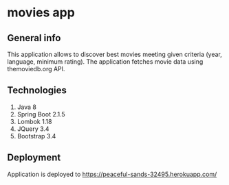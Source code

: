# movies app

## General info
This application allows to discover best movies meeting given criteria (year, language, minimum rating). The application fetches movie data using themoviedb.org API.  

## Technologies
1. Java 8
2. Spring Boot 2.1.5
3. Lombok 1.18
4. JQuery 3.4
5. Bootstrap 3.4 

## Deployment
Application is deployed to https://peaceful-sands-32495.herokuapp.com/
